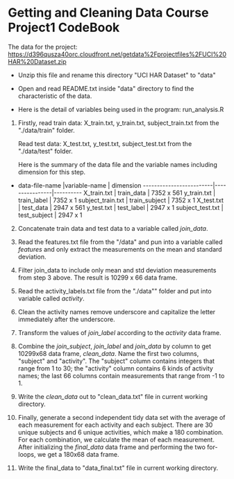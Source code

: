 Getting and Cleaning Data Course 
Project1  CodeBook
=================================================

The data for the project:  
https://d396qusza40orc.cloudfront.net/getdata%2Fprojectfiles%2FUCI%20HAR%20Dataset.zip  

* Unzip this file and rename this directory "UCI HAR Dataset" to "data" 
* Open and read README.txt inside "data" directory to find the characteristic of the data. 

* Here is the detail of variables being used in the program: run_analysis.R  
 1. Firstly, read train data: 
    X_train.txt, y_train.txt, subject_train.txt from the "./data/train" folder. 
    
    Read test data:
    X_test.txt, y_test.txt, subject_test.txt from the "./data/test" folder. 
    
    Here is the summary of the data file and the variable names including dimension for this step. 
    
    
-
    data-file-name      |variable-name   | dimension
-------------------------|----------------|----------
    X_train.txt         |  train_data      |  7352 x 561
    y_train.txt	     |  train_label	    |  7352 x 1
    subject_train.txt	 |  train_subject   |  7352 x 1
    X_test.txt	         |  test_data	    |  2947 x 561
    y_test.txt	         |  test_label	    |  2947 x 1
    subject_test.txt	 |  test_subject	|  2947 x 1

 2. Concatenate train data and test data to a variable called *join_data*. 
 
 3. Read the features.txt file from the "/data" and pun into a variable called *features* and only extract the measurements on the mean and standard deviation. 
 
 4. Filter join_data to include only mean and std deviation measurements from step 3 above. The result is 10299 x 66 data frame. 

 5. Read the activity_labels.txt file from the "./data"" folder and put into variable called *activity*. 
 
 6. Clean the activity names remove underscore and capitalize the letter immediately after the underscore.  
 
 7. Transform the values of *join_label* according to the *activity* data frame. 
 
 8. Combine the *join_subject*, *join_label* and *join_data* by column to get 10299x68 data frame, *clean_data*. Name the first two columns, "subject" and "activity". The "subject" column contains integers that range from 1 to 30; the "activity" column contains 6 kinds of activity names; the last 66 columns contain measurements that range from -1 to 1.  
 
 9. Write the *clean_data* out to "clean_data.txt" file in current working directory.  
 
 10. Finally, generate a second independent tidy data set with the average of each measurement for each activity and each subject. There are 30 unique subjects and 6 unique activities, which make a 180 combination. For each combination, we calculate the mean of each measurement. After initializing the *final_data* data frame and performing the two for-loops, we get a 180x68 data frame.
 
 12. Write the final_data to "data_final.txt" file in current working directory. 
 
